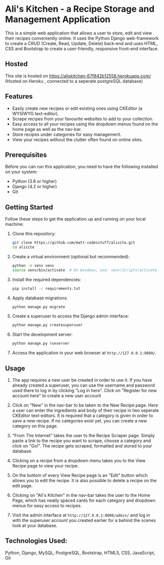 # Ali's Kitchen - a Recipe Storage and  Management Application

This is a simple web application that allows a user to store, edit and view their recipes conveniently
 online. It uses the Python Django web-framework to create a CRUD (Create, Read, Update, Delete) back-end and uses HTML, CSS and Bootstrap to create a user-friendly, responsive front-end interface.

## Hosted
This site is hosted on https://aliskitchen-67f842b12558.herokuapp.com/ 
(Hosted on Heroku , connected to a seperate postgreSQL database)

## Features

- Easily create new recipes or edit existing ones using CKEditor (a WYSIWYG text-editor).
- Scrape recipes from your favourite websites to add to your collection.
- Easy access to all your recipes using the dropdown menus found on the home page as well as the nav-bar.
- Store recipes under categories for easy management.
- View your recipes without the clutter often found on online sites.

## Prerequisites

Before you can run this application, you need to have the following installed on your system:

- Python (3.8 or higher)
- Django (4.2 or higher)
- Git

## Getting Started

Follow these steps to get the application up and running on your local machine:

1. Clone this repository:

   ```bash
   git clone https://github.com/matt-codesstuff/alisite.git
   cd alisite
   ```

2. Create a virtual environment (optional but recommended):

   ```bash
   python -m venv venv
   source venv/bin/activate  # On Windows, use: venv\Scripts\activate
   ```

3. Install the required dependencies:

   ```bash
   pip install -r requirements.txt
   ```

4. Apply database migrations:

   ```bash
   python manage.py migrate
   ```

5. Create a superuser to access the Django admin interface:

   ```bash
   python manage.py createsuperuser
   ```

6. Start the development server:

   ```bash
   python manage.py runserver
   ```

7. Access the application in your web browser at `http://127.0.0.1:8000/`.

## Usage

1. The app requires a new user be created in order to use it. If you have already created a superuser, you can use the username and password used there to log in by clicking "Log in here". Click on "Register for new account here" to create a new user account

2. Click on "New" in the nav-bar to be taken to the New Recipe page. Here a user can enter the ingredients and body of their recipe in two seperate CKEditor text-editors. It is required that a category is given in order to save a new recipe. If no categories exist yet, you can create a new category on this page.

3. "From The Internet" takes the user to the Recipe Scraper page. Simply paste a link to the recipe you want to scrape, choose a category and click on "Go!". The recipe gets scraped, formatted and stored to your database.
4. Clicking on a recipe from a dropdown menu takes you to the View Recipe page to view  your recipe.
5. On the bottom of every View Recipe page is an "Edit" button which allows you to edit the recipe. It is also possible to delete a recipe on the edit page.
6. Clicking on "Ali's Kitchen" in the nav-bar takes the user to the Home Page, which has neatly spaced cards for each category and dropdown menus for easy access to recipes.
7. Visit the admin interface at `http://127.0.0.1:8000/admin/` and log in with the superuser account you created earlier for a behind the scenes look at your database.


## Technologies Used:
Python, Django, MySQL, PostgreSQL, Bootstrap, HTML5, CSS, JavaScript, Git
